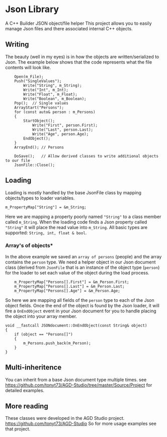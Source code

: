 # Json Library
 A C++ Builder JSON object/file helper
 This project allows you to easily manage Json files and there associated internal C++ objects.

## Writing

The beauty (well in my eyes) is in how the objects are written/serialized to Json.
The example below shows that the code represents what the file contents will look like.

```
    Open(m_File);
    Push("SingleValues");
        Write("String", m_String);
        Write("Int", m_Int);
        Write("Float", m_Float);
        Write("Boolean", m_Boolean);
    Pop();  // Single values
    ArrayStart("Persons");
    for (const auto& person : m_Persons)
    {
        StartObject();
            Write("First", person.First);
            Write("Last", person.Last);
            Write("Age", person.Age);
        EndObject();
    }
    ArrayEnd(); // Persons

    DoSave();	// Allow derived classes to write additional objects to our file
    JsonFile::Close();
```

## Loading

Loading is mostly handled by the base JsonFile class by mapping objects/types to loader variables.
```
m_PropertyMap["String"] = &m_String;
```
Here we are mapping a property poorly named `"String"` to a class member called `m_String`.
When the loading code finds a Json property called `"String"` it will place the read value into `m_String`.
All basic types are supported: `String, int, float & bool`.

### Array's of objects*

In the above example we saved an `array of persons` (people) and the array contains the `person` type.
We need a helper object in our Json document class (derived from `JsonFile` that is an instance of the object type (`person`) for the loader to set each value of the object during the load process.
```
    m_PropertyMap["Persons[].First"] = &m_Person.First;
    m_PropertyMap["Persons[].Last"] = &m_Person.Last;
    m_PropertyMap["Persons[].Age"] = &m_Person.Age;
```
So here we are mapping all fields of the `person` type to each of the Json object fields.
Once the end of the object is found by the Json loader, it will fire a `OnEndObject` event in your Json document for you to handle placing the object into your array member.
```
void __fastcall JSONdocument::OnEndObject(const String& object)
{
    if (object == "Persons[]")
    {
        m_Persons.push_back(m_Person);
    }
}
```

## Multi-inheritence

You can inherit from a base Json document type multiple times. see https://github.com/tonyt73/AGD-Studio/tree/master/Source/Project for detailed examples.


## More reading

These classes were developed in the AGD Studio project. https://github.com/tonyt73/AGD-Studio
So for more usage examples see that project.